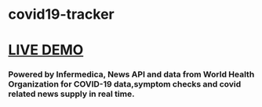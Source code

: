 # covid19-tracker

# [LIVE DEMO](https://symptomcovid.herokuapp.com/)

### Powered by Infermedica, News API and data from World Health Organization for COVID-19 data,symptom checks and covid related news supply in real time.
